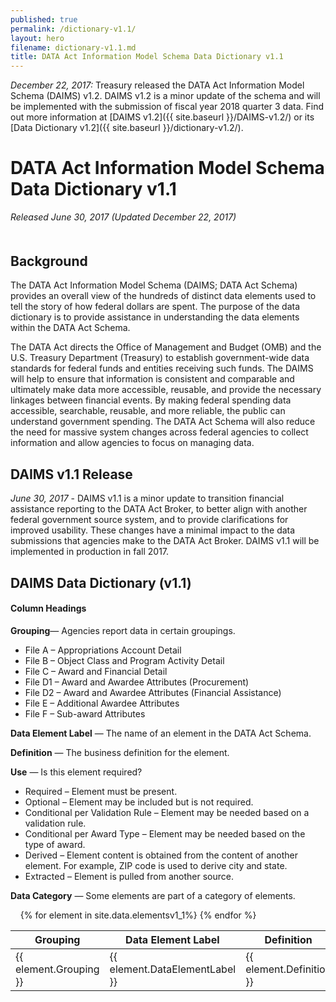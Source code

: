 ```yaml
---
published: true
permalink: /dictionary-v1.1/
layout: hero
filename: dictionary-v1.1.md
title: DATA Act Information Model Schema Data Dictionary v1.1
---
```

<div class="article-wrap">
<p><i>December 22, 2017:</i> Treasury released the DATA Act Information Model Schema (DAIMS) v1.2. DAIMS v1.2 is a minor update of the schema and will be implemented with the submission of fiscal year 2018 quarter 3 data. Find out more information at [DAIMS v1.2]({{ site.baseurl }}/DAIMS-v1.2/) or its [Data Dictionary v1.2]({{ site.baseurl }}/dictionary-v1.2/).</p>

<h1> DATA Act Information Model Schema Data Dictionary v1.1 </h1>
<p><i>Released June 30, 2017 (Updated December 22, 2017)</i></p>
<h2 style="margin-top:50px">Background</h2>
<p>The DATA Act Information Model Schema (DAIMS; DATA Act Schema) provides an overall view of the hundreds of distinct data elements used to tell the story of how federal dollars are spent. The purpose of the data dictionary is to provide assistance in understanding the data elements within the DATA Act Schema.</p>

<p>The DATA Act directs the Office of Management and Budget (OMB) and the U.S. Treasury Department (Treasury) to establish government-wide data standards for federal funds and entities receiving such funds. The DAIMS will help to ensure that information is consistent and comparable and ultimately make data more accessible, reusable, and provide the necessary linkages between financial events. By making federal spending data accessible, searchable, reusable, and more reliable, the public can understand government spending. The DATA Act Schema will also reduce the need for massive system changes across federal agencies to collect information and allow agencies to focus on managing data.</p>

<h2>DAIMS v1.1 Release</h2>
<p><i>June 30, 2017</i> - DAIMS v1.1 is a minor update to transition financial assistance reporting to the DATA Act Broker, to better align with another federal government source system, and to provide clarifications for improved usability. These changes have a minimal impact to the data submissions that agencies make to the DATA Act Broker. DAIMS v1.1 will be implemented in production in fall 2017.</p>
<a href="#" id="back-to-top" title="Back to top"><span class="glyphicon glyphicon-arrow-up"></span></a>

<h2>DAIMS Data Dictionary (v1.1)</h2>

<h4> Column Headings</h4>
<p><strong>Grouping</strong>&mdash; Agencies report data in certain groupings.    
  <ul style="margin-bottom:0;">
    <li>File A – Appropriations Account Detail</li>
    <li>File B – Object Class and Program Activity Detail</li>
    <li>File C – Award and Financial Detail</li>
    <li>File D1 – Award and Awardee Attributes (Procurement)</li>
    <li>File D2 – Award and Awardee Attributes (Financial Assistance)</li>
    <li>File E – Additional Awardee Attributes</li>
    <li>File F – Sub-award Attributes</li>
</ul>
</p>
<p>
  <strong>Data Element Label</strong> &mdash; The name of an element in the DATA Act Schema.
</p>
<p>
  <strong>Definition</strong> &mdash; The business definition for the element.
</p>
<p>
  <strong>Use</strong> &mdash; Is this element required?
  <ul style="margin-bottom:0;">
    <li>Required – Element must be present.</li>
    <li>Optional – Element may be included but is not required.</li>
    <li>Conditional per Validation Rule – Element may be needed based on a validation rule.</li>
    <li>Conditional per Award Type – Element may be needed based on the type of award.</li>
    <li>Derived – Element content is obtained from the content of another element. For example, ZIP code is used to derive city and state.</li>
    <li>Extracted – Element is pulled from another source.</li>
  </ul>
</p>
<p>
  <strong>Data Category</strong> &mdash; Some elements are part of a category of elements.
</p>
</div>
<p></p>
<table id="dictTable" class="tablesorter table-bordered table-striped mb-40" style="word-wrap:break-word; table-layout:fixed;">
  <thead>
    <tr>
      <th>Grouping</th>
      <th>Data Element Label</th>
      <th style="width:40%;">Definition</th>
      <th>Use</th>
      <th>Data Category</th>
    </tr>
  </thead>    
  {% for element in site.data.elementsv1_1%}
  <tr>
    <td>{{ element.Grouping }}</td>
    <td>{{ element.DataElementLabel }}</td>
    <!--<td><a href="#C{{ forloop.index | plus:1 }}">{{ element.DAIMSSemanticLabel }}</a></td>-->
    <td>{{ element.Definition }}</td>
    <td>{{ element.Use }}</td>
    <td>{{element.DataCatagory}}</td>
  </tr>{% endfor %}
</table>
